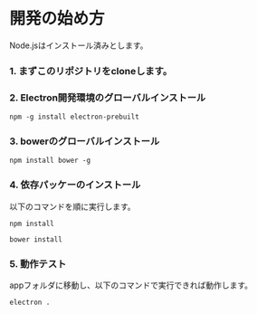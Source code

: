 # 開発の始め方

Node.jsはインストール済みとします。

### 1. まずこのリポジトリをcloneします。

### 2. Electron開発環境のグローバルインストール
```
npm -g install electron-prebuilt
```

### 3. bowerのグローバルインストール
```
npm install bower -g
```

### 4. 依存パッケーのインストール
以下のコマンドを順に実行します。
```
npm install
```
 
```
bower install
```

### 5. 動作テスト
appフォルダに移動し、以下のコマンドで実行できれば動作します。
```
electron .
```
